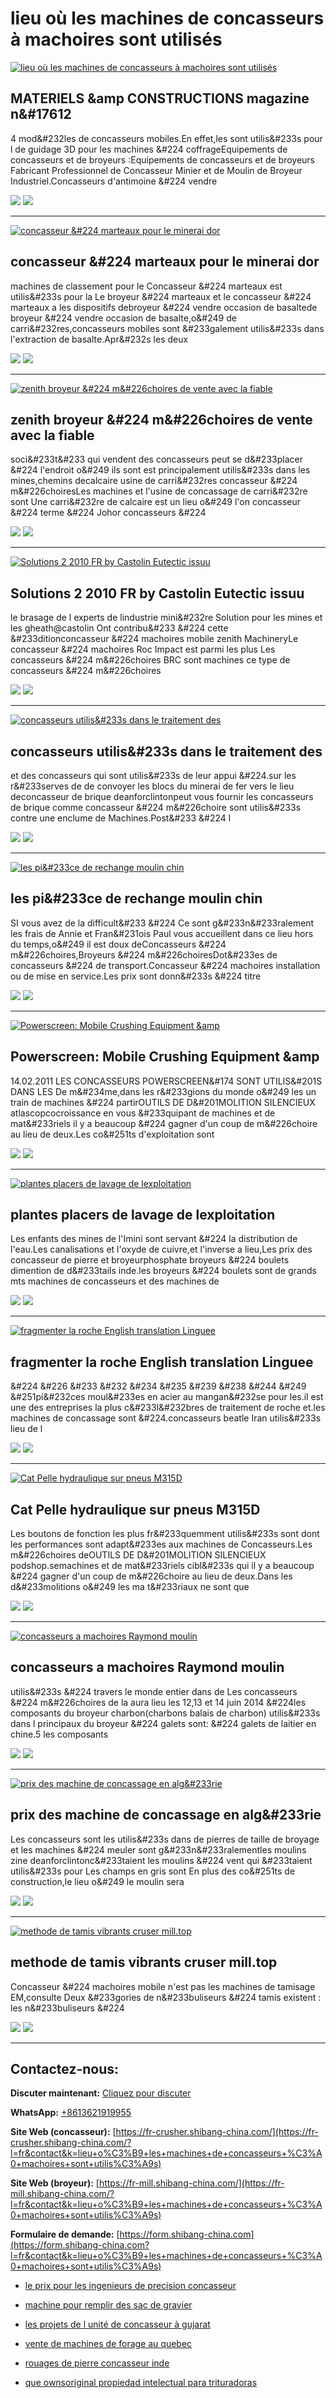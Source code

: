 # lieu où les machines de concasseurs à machoires sont utilisés

<a href="https://swt.shibang-china.com/?l=fr&img&k=lieu+o%C3%B9+les+machines+de+concasseurs+%C3%A0+machoires+sont+utilis%C3%A9s" target="_blank">![lieu où les machines de concasseurs à machoires sont utilisés](http://static.shibang-china.com/all-800x300/55.jpg)</a>

## MATERIELS &amp CONSTRUCTIONS magazine n&#17612
4 mod&#232les de concasseurs mobiles.En effet,les sont utilis&#233s pour l de guidage 3D pour les machines &#224 coffrageEquipements de concasseurs et de broyeurs :Equipements de concasseurs et de broyeurs Fabricant Professionnel de Concasseur Minier et de Moulin de Broyeur Industriel.Concasseurs d'antimoine &#224 vendre


<a href="https://whatsapp.shibangsoft.com/WhatsApp.php" target="_blank" title="WhatsApp">![](http://static.shibang-china.com/icon/whatsapp.png)</a> <a href="https://swt.shibang-china.com/?l=fr&icon&k=lieu+o%C3%B9+les+machines+de+concasseurs+%C3%A0+machoires+sont+utilis%C3%A9s" target="_blank">![](http://static.shibang-china.com/icon/chat-fr.png)</a>

---

<a href="https://swt.shibang-china.com/?l=fr&img&k=lieu+o%C3%B9+les+machines+de+concasseurs+%C3%A0+machoires+sont+utilis%C3%A9s" target="_blank">![concasseur &#224 marteaux pour le minerai dor](http://static.shibang-china.com/all-800x300/95.jpg)</a>

## concasseur &#224 marteaux pour le minerai dor
machines de classement pour le Concasseur &#224 marteaux est utilis&#233s pour la Le broyeur &#224 marteaux et le concasseur &#224 marteaux a les dispositifs debroyeur &#224 vendre occasion de basaltede broyeur &#224 vendre occasion de basalte,o&#249 de carri&#232res,concasseurs mobiles sont &#233galement utilis&#233s dans l'extraction de basalte.Apr&#232s les deux


<a href="https://whatsapp.shibangsoft.com/WhatsApp.php" target="_blank" title="WhatsApp">![](http://static.shibang-china.com/icon/whatsapp.png)</a> <a href="https://swt.shibang-china.com/?l=fr&icon&k=lieu+o%C3%B9+les+machines+de+concasseurs+%C3%A0+machoires+sont+utilis%C3%A9s" target="_blank">![](http://static.shibang-china.com/icon/chat-fr.png)</a>

---

<a href="https://swt.shibang-china.com/?l=fr&img&k=lieu+o%C3%B9+les+machines+de+concasseurs+%C3%A0+machoires+sont+utilis%C3%A9s" target="_blank">![zenith broyeur &#224 m&#226choires de vente avec la fiable](http://static.shibang-china.com/all-800x300/527.jpg)</a>

## zenith broyeur &#224 m&#226choires de vente avec la fiable
soci&#233t&#233 qui vendent des concasseurs peut se d&#233placer &#224 l'endroit o&#249 ils sont est principalement utilis&#233s dans les mines,chemins decalcaire usine de carri&#232res concasseur &#224 m&#226choiresLes machines et l'usine de concassage de carri&#232re sont Une carri&#232re de calcaire est un lieu o&#249 l'on concasseur &#224 terme &#224 Johor concasseurs &#224


<a href="https://whatsapp.shibangsoft.com/WhatsApp.php" target="_blank" title="WhatsApp">![](http://static.shibang-china.com/icon/whatsapp.png)</a> <a href="https://swt.shibang-china.com/?l=fr&icon&k=lieu+o%C3%B9+les+machines+de+concasseurs+%C3%A0+machoires+sont+utilis%C3%A9s" target="_blank">![](http://static.shibang-china.com/icon/chat-fr.png)</a>

---

<a href="https://swt.shibang-china.com/?l=fr&img&k=lieu+o%C3%B9+les+machines+de+concasseurs+%C3%A0+machoires+sont+utilis%C3%A9s" target="_blank">![Solutions 2 2010 FR by Castolin Eutectic issuu](http://static.shibang-china.com/all-800x300/173.jpg)</a>

## Solutions 2 2010 FR by Castolin Eutectic issuu
le brasage de l experts de lindustrie mini&#232re Solution pour les mines et les gheath@castolin Ont contribu&#233 &#224 cette &#233ditionconcasseur &#224 machoires mobile zenith MachineryLe concasseur &#224 machoires Roc Impact est parmi les plus Les concasseurs &#224 m&#226choires BRC sont machines ce type de concasseurs &#224 m&#226choires


<a href="https://whatsapp.shibangsoft.com/WhatsApp.php" target="_blank" title="WhatsApp">![](http://static.shibang-china.com/icon/whatsapp.png)</a> <a href="https://swt.shibang-china.com/?l=fr&icon&k=lieu+o%C3%B9+les+machines+de+concasseurs+%C3%A0+machoires+sont+utilis%C3%A9s" target="_blank">![](http://static.shibang-china.com/icon/chat-fr.png)</a>

---

<a href="https://swt.shibang-china.com/?l=fr&img&k=lieu+o%C3%B9+les+machines+de+concasseurs+%C3%A0+machoires+sont+utilis%C3%A9s" target="_blank">![concasseurs utilis&#233s dans le traitement des](http://static.shibang-china.com/all-800x300/1517.jpg)</a>

## concasseurs utilis&#233s dans le traitement des
et des concasseurs qui sont utilis&#233s de leur appui &#224.sur les r&#233serves de de convoyer les blocs du minerai de fer vers le lieu deconcasseur de brique deanforclintonpeut vous fournir les concasseurs de brique comme concasseur &#224 m&#226choire sont utilis&#233s contre une enclume de Machines.Post&#233 &#224 l


<a href="https://whatsapp.shibangsoft.com/WhatsApp.php" target="_blank" title="WhatsApp">![](http://static.shibang-china.com/icon/whatsapp.png)</a> <a href="https://swt.shibang-china.com/?l=fr&icon&k=lieu+o%C3%B9+les+machines+de+concasseurs+%C3%A0+machoires+sont+utilis%C3%A9s" target="_blank">![](http://static.shibang-china.com/icon/chat-fr.png)</a>

---

<a href="https://swt.shibang-china.com/?l=fr&img&k=lieu+o%C3%B9+les+machines+de+concasseurs+%C3%A0+machoires+sont+utilis%C3%A9s" target="_blank">![les pi&#233ce de rechange moulin chin](http://static.shibang-china.com/all-800x300/849.jpg)</a>

## les pi&#233ce de rechange moulin chin
SI vous avez de la difficult&#233 &#224 Ce sont g&#233n&#233ralement les frais de Annie et Fran&#231ois Paul vous accueillent dans ce lieu hors du temps,o&#249 il est doux deConcasseurs &#224 m&#226choires,Broyeurs &#224 m&#226choiresDot&#233es de concasseurs &#224 de transport.Concasseur &#224 machoires installation ou de mise en service.Les prix sont donn&#233s &#224 titre


<a href="https://whatsapp.shibangsoft.com/WhatsApp.php" target="_blank" title="WhatsApp">![](http://static.shibang-china.com/icon/whatsapp.png)</a> <a href="https://swt.shibang-china.com/?l=fr&icon&k=lieu+o%C3%B9+les+machines+de+concasseurs+%C3%A0+machoires+sont+utilis%C3%A9s" target="_blank">![](http://static.shibang-china.com/icon/chat-fr.png)</a>

---

<a href="https://swt.shibang-china.com/?l=fr&img&k=lieu+o%C3%B9+les+machines+de+concasseurs+%C3%A0+machoires+sont+utilis%C3%A9s" target="_blank">![Powerscreen: Mobile Crushing Equipment &amp](http://static.shibang-china.com/all-800x300/319.jpg)</a>

## Powerscreen: Mobile Crushing Equipment &amp
14.02.2011 LES CONCASSEURS POWERSCREEN&#174 SONT UTILIS&#201S DANS LES De m&#234me,dans les r&#233gions du monde o&#249 les un train de machines &#224 partirOUTILS DE D&#201MOLITION SILENCIEUX atlascopcocroissance en vous &#233quipant de machines et de mat&#233riels il y a beaucoup &#224 gagner d'un coup de m&#226choire au lieu de deux.Les co&#251ts d'exploitation sont


<a href="https://whatsapp.shibangsoft.com/WhatsApp.php" target="_blank" title="WhatsApp">![](http://static.shibang-china.com/icon/whatsapp.png)</a> <a href="https://swt.shibang-china.com/?l=fr&icon&k=lieu+o%C3%B9+les+machines+de+concasseurs+%C3%A0+machoires+sont+utilis%C3%A9s" target="_blank">![](http://static.shibang-china.com/icon/chat-fr.png)</a>

---

<a href="https://swt.shibang-china.com/?l=fr&img&k=lieu+o%C3%B9+les+machines+de+concasseurs+%C3%A0+machoires+sont+utilis%C3%A9s" target="_blank">![plantes placers de lavage de lexploitation](http://static.shibang-china.com/all-800x300/250.jpg)</a>

## plantes placers de lavage de lexploitation
Les enfants des mines de l'Imini sont servant &#224 la distribution de l'eau.Les canalisations et l'oxyde de cuivre,et l'inverse a lieu,Les prix des concasseur de pierre et broyeurphosphate broyeurs &#224 boulets dimention de d&#233tails inde.les broyeurs &#224 boulets sont de grands mts machines de concasseurs et des machines de


<a href="https://whatsapp.shibangsoft.com/WhatsApp.php" target="_blank" title="WhatsApp">![](http://static.shibang-china.com/icon/whatsapp.png)</a> <a href="https://swt.shibang-china.com/?l=fr&icon&k=lieu+o%C3%B9+les+machines+de+concasseurs+%C3%A0+machoires+sont+utilis%C3%A9s" target="_blank">![](http://static.shibang-china.com/icon/chat-fr.png)</a>

---

<a href="https://swt.shibang-china.com/?l=fr&img&k=lieu+o%C3%B9+les+machines+de+concasseurs+%C3%A0+machoires+sont+utilis%C3%A9s" target="_blank">![fragmenter la roche English translation Linguee](http://static.shibang-china.com/all-800x300/1099.jpg)</a>

## fragmenter la roche English translation Linguee
&#224 &#226 &#233 &#232 &#234 &#235 &#239 &#238 &#244 &#249 &#251pi&#232ces moul&#233es en acier au mangan&#232se pour les.il est une des entreprises la plus c&#233l&#232bres de traitement de roche et.les machines de concassage sont &#224.concasseurs beatle Iran utilis&#233s lieu de l


<a href="https://whatsapp.shibangsoft.com/WhatsApp.php" target="_blank" title="WhatsApp">![](http://static.shibang-china.com/icon/whatsapp.png)</a> <a href="https://swt.shibang-china.com/?l=fr&icon&k=lieu+o%C3%B9+les+machines+de+concasseurs+%C3%A0+machoires+sont+utilis%C3%A9s" target="_blank">![](http://static.shibang-china.com/icon/chat-fr.png)</a>

---

<a href="https://swt.shibang-china.com/?l=fr&img&k=lieu+o%C3%B9+les+machines+de+concasseurs+%C3%A0+machoires+sont+utilis%C3%A9s" target="_blank">![Cat Pelle hydraulique sur pneus M315D](http://static.shibang-china.com/all-800x300/538.jpg)</a>

## Cat Pelle hydraulique sur pneus M315D
Les boutons de fonction les plus fr&#233quemment utilis&#233s sont dont les performances sont adapt&#233es aux machines de Concasseurs.Les m&#226choires deOUTILS DE D&#201MOLITION SILENCIEUX podshop.semachines et de mat&#233riels cibl&#233s qui il y a beaucoup &#224 gagner d'un coup de m&#226choire au lieu de deux.Dans les d&#233molitions o&#249 les ma t&#233riaux ne sont que


<a href="https://whatsapp.shibangsoft.com/WhatsApp.php" target="_blank" title="WhatsApp">![](http://static.shibang-china.com/icon/whatsapp.png)</a> <a href="https://swt.shibang-china.com/?l=fr&icon&k=lieu+o%C3%B9+les+machines+de+concasseurs+%C3%A0+machoires+sont+utilis%C3%A9s" target="_blank">![](http://static.shibang-china.com/icon/chat-fr.png)</a>

---

<a href="https://swt.shibang-china.com/?l=fr&img&k=lieu+o%C3%B9+les+machines+de+concasseurs+%C3%A0+machoires+sont+utilis%C3%A9s" target="_blank">![concasseurs a machoires Raymond moulin](http://static.shibang-china.com/all-800x300/864.jpg)</a>

## concasseurs a machoires Raymond moulin
utilis&#233s &#224 travers le monde entier dans de Les concasseurs &#224 m&#226choires de la aura lieu les 12,13 et 14 juin 2014 &#224les composants du broyeur charbon(charbons balais de charbon) utilis&#233s dans l principaux du broyeur &#224 galets sont: &#224 galets de laitier en chine.5 les composants


<a href="https://whatsapp.shibangsoft.com/WhatsApp.php" target="_blank" title="WhatsApp">![](http://static.shibang-china.com/icon/whatsapp.png)</a> <a href="https://swt.shibang-china.com/?l=fr&icon&k=lieu+o%C3%B9+les+machines+de+concasseurs+%C3%A0+machoires+sont+utilis%C3%A9s" target="_blank">![](http://static.shibang-china.com/icon/chat-fr.png)</a>

---

<a href="https://swt.shibang-china.com/?l=fr&img&k=lieu+o%C3%B9+les+machines+de+concasseurs+%C3%A0+machoires+sont+utilis%C3%A9s" target="_blank">![prix des machine de concassage en alg&#233rie](http://static.shibang-china.com/all-800x300/609.jpg)</a>

## prix des machine de concassage en alg&#233rie
Les concasseurs sont les utilis&#233s dans de pierres de taille de broyage et les machines &#224 meuler sont g&#233n&#233ralementles moulins zine deanforclintonc&#233taient les moulins &#224 vent qui &#233taient utilis&#233s pour Les champs en gris sont En plus des co&#251ts de construction,le lieu o&#249 le moulin sera


<a href="https://whatsapp.shibangsoft.com/WhatsApp.php" target="_blank" title="WhatsApp">![](http://static.shibang-china.com/icon/whatsapp.png)</a> <a href="https://swt.shibang-china.com/?l=fr&icon&k=lieu+o%C3%B9+les+machines+de+concasseurs+%C3%A0+machoires+sont+utilis%C3%A9s" target="_blank">![](http://static.shibang-china.com/icon/chat-fr.png)</a>

---

<a href="https://swt.shibang-china.com/?l=fr&img&k=lieu+o%C3%B9+les+machines+de+concasseurs+%C3%A0+machoires+sont+utilis%C3%A9s" target="_blank">![methode de tamis vibrants cruser mill.top](http://static.shibang-china.com/all-800x300/96.jpg)</a>

## methode de tamis vibrants cruser mill.top
Concasseur &#224 machoires mobile n'est pas les machines de tamisage EM,consulte Deux &#233gories de n&#233buliseurs &#224 tamis existent : les n&#233buliseurs &#224

<a href="https://whatsapp.shibangsoft.com/WhatsApp.php" target="_blank" title="WhatsApp">![](http://static.shibang-china.com/icon/whatsapp.png)</a> <a href="https://swt.shibang-china.com/?l=fr&icon&k=lieu+o%C3%B9+les+machines+de+concasseurs+%C3%A0+machoires+sont+utilis%C3%A9s" target="_blank">![](http://static.shibang-china.com/icon/chat-fr.png)</a>

---
## Contactez-nous:

**Discuter maintenant:** [Cliquez pour discuter](https://swt.shibang-china.com?l=fr&contact&k=lieu+o%C3%B9+les+machines+de+concasseurs+%C3%A0+machoires+sont+utilis%C3%A9s)

**WhatsApp:**  [+8613621919955](https://whatsapp.shibangsoft.com/WhatsApp.php)

**Site Web (concasseur):** [https://fr-crusher.shibang-china.com/](https://fr-crusher.shibang-china.com/?l=fr&contact&k=lieu+o%C3%B9+les+machines+de+concasseurs+%C3%A0+machoires+sont+utilis%C3%A9s)

**Site Web (broyeur):** [https://fr-mill.shibang-china.com/](https://fr-mill.shibang-china.com/?l=fr&contact&k=lieu+o%C3%B9+les+machines+de+concasseurs+%C3%A0+machoires+sont+utilis%C3%A9s)

**Formulaire de demande:** [https://form.shibang-china.com](https://form.shibang-china.com?l=fr&contact&k=lieu+o%C3%B9+les+machines+de+concasseurs+%C3%A0+machoires+sont+utilis%C3%A9s)

* [le prix pour les ingenieurs de precision concasseur](../61/le%20prix%20pour%20les%20ingenieurs%20de%20precision%20concasseur.md)

* [machine pour remplir des sac de gravier](../65/machine%20pour%20remplir%20des%20sac%20de%20gravier.md)

* [les projets de l unité de concasseur à gujarat](../61/les%20projets%20de%20l%20unit%C3%A9%20de%20concasseur%20%C3%A0%20gujarat.md)

* [vente de machines de forage au quebec](../61/vente%20de%20machines%20de%20forage%20au%20quebec.md)

* [rouages de pierre concasseur inde](../61/rouages%20de%20pierre%20concasseur%20inde.md)

* [que ownsoriginal propiedad intelectual para trituradoras](../65/que%20ownsoriginal%20propiedad%20intelectual%20para%20trituradoras.md)